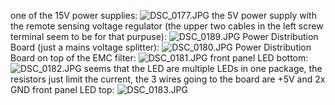 one of the 15V power supplies:
![DSC_0177.JPG](DSC_0177.JPG)
the 5V power supply with the remote sensing voltage regulator (the upper two cables in the left screw terminal seem to be for that purpuse):
![DSC_0189.JPG](DSC_0189.JPG)
Power Distribution Board (just a mains voltage splitter):
![DSC_0180.JPG](DSC_0180.JPG)
Power Distribution Board on top of the EMC filter:
![DSC_0181.JPG](DSC_0181.JPG)
front panel LED bottom:
![DSC_0182.JPG](DSC_0182.JPG)
seems that the LED are multiple LEDs in one package, the resistors just limit the current, the 3 wires going to the board are +5V and 2x GND
front panel LED top:
![DSC_0183.JPG](DSC_0183.JPG)
